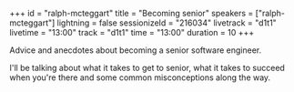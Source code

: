 +++
id = "ralph-mcteggart"
title = "Becoming senior"
speakers = ["ralph-mcteggart"]
lightning = false
sessionizeId = "216034"
livetrack = "d1t1"
livetime = "13:00"
track = "d1t1"
time = "13:00"
duration = 10
+++

Advice and anecdotes about becoming a senior software engineer. 

I'll be talking about what it takes to get to senior, what it takes to succeed when you're there and some common misconceptions along the way.

